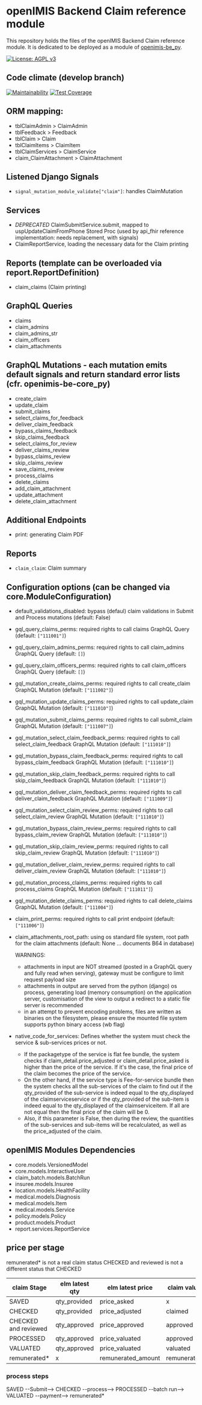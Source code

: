 # openIMIS Backend Claim reference module
This repository holds the files of the openIMIS Backend Claim reference module.
It is dedicated to be deployed as a module of [openimis-be_py](https://github.com/openimis/openimis-be_py).

[![License: AGPL v3](https://img.shields.io/badge/License-AGPL%20v3-blue.svg)](https://www.gnu.org/licenses/agpl-3.0)

## Code climate (develop branch)

[![Maintainability](https://img.shields.io/codeclimate/maintainability/openimis/openimis-be-claim_py.svg)](https://codeclimate.com/github/openimis/openimis-be-claim_py/maintainability)
[![Test Coverage](https://img.shields.io/codeclimate/coverage/openimis/openimis-be-claim_py.svg)](https://codeclimate.com/github/openimis/openimis-be-claim_py)

## ORM mapping:
* tblClaimAdmin > ClaimAdmin
* tblFeedback > Feedback
* tblClaim  > Claim
* tblClaimItems > ClaimItem
* tblClaimServices > ClaimService
* claim_ClaimAttachment > ClaimAttachment

## Listened Django Signals
* `signal_mutation_module_validate["claim"]`: handles ClaimMutation

## Services
* *DEPRECATED* ClaimSubmitService.submit, mapped to uspUpdateClaimFromPhone Stored Proc (used by api_fhir reference implementation: needs replacement, with signals)
* ClaimReportService, loading the necessary data for the Claim printing

## Reports (template can be overloaded via report.ReportDefinition)
* claim_claims (Claim printing)

## GraphQL Queries
* claims
* claim_admins
* claim_admins_str
* claim_officers
* claim_attachments

## GraphQL Mutations - each mutation emits default signals and return standard error lists (cfr. openimis-be-core_py)
* create_claim
* update_claim
* submit_claims
* select_claims_for_feedback
* deliver_claim_feedback
* bypass_claims_feedback
* skip_claims_feedback
* select_claims_for_review
* deliver_claims_review
* bypass_claims_review
* skip_claims_review
* save_claims_review
* process_claims
* delete_claims
* add_claim_attachment
* update_attachment
* delete_claim_attachment

## Additional Endpoints
* print: generating Claim PDF

## Reports
* `claim_claim`: Claim summary

## Configuration options (can be changed via core.ModuleConfiguration)
* default_validations_disabled: bypass (defaul) claim validations in Submit and Process mutations (default: False)
* gql_query_claims_perms: required rights to call claims GraphQL Query
  (default: `["111001"]`)
* gql_query_claim_admins_perms: required rights to call claim_admins GraphQL Query (default: `[]`)
* gql_query_claim_officers_perms: required rights to call claim_officers GraphQL Query (default: `[]`)
* gql_mutation_create_claims_perms: required rights to call create_claim GraphQL Mutation (default: `["111002"]`)
* gql_mutation_update_claims_perms: required rights to call update_claim GraphQL Mutation (default: `["111010"]`)
* gql_mutation_submit_claims_perms: required rights to call submit_claim GraphQL Mutation (default: `["111007"]`)
* gql_mutation_select_claim_feedback_perms: required rights to call select_claim_feedback GraphQL Mutation (default: `["111010"]`)
* gql_mutation_bypass_claim_feedback_perms: required rights to call bypass_claim_feedback GraphQL Mutation (default: `["111010"]`)
* gql_mutation_skip_claim_feedback_perms: required rights to call skip_claim_feedback GraphQL Mutation (default: `["111010"]`)
* gql_mutation_deliver_claim_feedback_perms: required rights to call deliver_claim_feedback GraphQL Mutation (default: `["111009"]`)
* gql_mutation_select_claim_review_perms: required rights to call select_claim_review GraphQL Mutation (default: `["111010"]`)
* gql_mutation_bypass_claim_review_perms: required rights to call bypass_claim_review GraphQL Mutation (default: `["111010"]`)
* gql_mutation_skip_claim_review_perms: required rights to call skip_claim_review GraphQL Mutation (default: `["111010"]`)
* gql_mutation_deliver_claim_review_perms: required rights to call deliver_claim_review GraphQL Mutation (default: `["111010"]`)
* gql_mutation_process_claims_perms: required rights to call process_claims GraphQL Mutation (default: `["111011"]`)
* gql_mutation_delete_claims_perms: required rights to call delete_claims GraphQL Mutation (default: `["111004"]`)
* claim_print_perms: required rights to call print endpoint (default: `["111006"]`)
* claim_attachments_root_path: using os standard file system, root path for the claim attachments (default: None ... documents B64 in database)

  WARNINGS:
  * attachments in input are NOT streamed (posted in a GraphQL query and fully read when serving), gateway must be configure to limit request payload size
  * attachments in output are served from the python (django) os process, generating load (memory consumption) on the application server, customisation of the view to output a redirect to a static file server is recommended
  * in an attempt to prevent encoding problems, files are written as binaries on the filesystem, please ensure the mounted file system supports python binary access (wb flag)
* native_code_for_services: Defines whether the system must check the service & sub-services prices or not. 
  * If the packagetype of the service is flat fee bundle, the system checks if claim_detail.price_adjusted or claim_detail.price_asked is higher than the price of the service. If it's the case, the final price of the claim becomes the price of the service.
  * On the other hand, if the service type is Fee-for-service bundle then the system checks all the sub-services of the claim to find out if the qty_provided of the sub-service is indeed equal to the qty_displayed of the claimserviceservice or if the qty_provided of the sub-item is indeed equal to the qty_displayed of the claimserviceitem. If all are not equal then the final price of the claim will be 0.
  * Also, if this parameter is False, then during the review, the quantities of the sub-services and sub-items will be recalculated, as well as the price_adjusted of the claim.

## openIMIS Modules Dependencies
* core.models.VersionedModel
* core.models.InteractiveUser
* claim_batch.models.BatchRun
* insuree.models.Insuree
* location.models.HealthFacility
* medical.models.Diagnosis
* medical.models.Item
* medical.models.Service
* policy.models.Policy
* product.models.Product
* report.services.ReportService


## price per stage

remunerated* is not a real claim status
CHECKED and reviewed is not a different status that CHECKED

| claim Stage | elm latest qty | elm latest price | claim value |
|---|---|---|---|
| SAVED | qty_provided | price_asked | x |
| CHECKED | qty_provided | price_adjusted | claimed |
| CHECKED and reviewed | qty_approved | price_approved | approved | 
| PROCESSED | qty_approved | price_valuated | approved |
| VALUATED | qty_approved | price_valuated | valuated |
| remunerated* | x | remunerated_amount | remunerated |


### process steps
SAVED --Submit--> CHECKED --process--> PROCESSED --batch run--> VALUATED --payment--> remunerated*